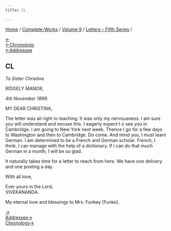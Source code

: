 ```yaml
---
title: CL

---
```

<div>

[Home](../../../index.htm) / [Complete-Works](../../complete_works.htm)
/ [Volume 9](../volume_9_contents.htm) / [Letters – Fifth
Series](letters_fifth_series_contents.htm) /

[←](149_christina.htm)  
[←Chronology](../../volume_6/epistles_second_series/148_margot.htm)  
[←Addressee](149_christina.htm)

## CL

*To Sister Christine*

RIDGELY MANOR,

*4th November 1899*.

MY DEAR CHRISTINA,

The letter was all right in reaching. It was only my nervousness. I am
sure you will understand and excuse this. I eagerly expect t o see you
in Cambridge. I am going to New York next week. Thence I go for a few
days to Washington and then to Cambridge. Do come. And mind you, I must
learn German. I am determined to be a French and German scholar. French,
I think, I can manage with the help of a dictionary. If I can do that
much German in a month, I will be so glad.

It naturally takes time for a letter to reach from here. We have one
delivery and one posting a day.

With all love,

Ever yours in the Lord,  
VIVEKANANDA.

My eternal love and blessings to Mrs. Funkey \[Funke\].

[→](151_christina.htm)  
[Addressee→](151_christina.htm)  
[Chronology→](151_christina.htm)

</div>
